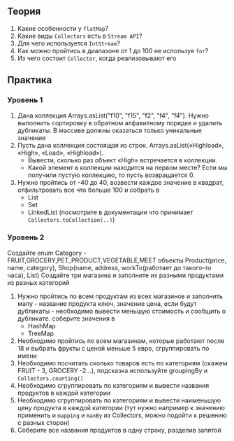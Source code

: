 ## Теория
1. Какие особенности у `flatMap`?
2. Какие виды `Collectors` есть в `Stream API`?
3. Для чего используется `IntStream`?
4. Как можно пройтись в диапазоне от 1 до 100 не используя `for`?
5. Из чего состоит `Collector`, когда реализовывают его 
## Практика
### Уровень 1
1. Дана коллекция Arrays.asList("f10", "f15", "f2", "f4", "f4"). Нужно выполнить сортировку в обратном алфавитному порядке и удалить дубликаты. В массиве должны оказаться только уникальные значения 
2. Пусть дана коллекция состоящая из строк. Arrays.asList(«Highload», «High», «Load», «Highload»).
   - Вывести, сколько раз объект «High» встречается в коллекции. 
   - Какой элемент в коллекции находится на первом месте? Если мы получили пустую коллекцию, то пусть возвращается 0. 
3. Нужно пройтись от -40 до 40, возвести каждое значение в квадрат, отфильтровать все что больше 100 и собрать в
   - List
   - Set
   - LinkedList (посмотрите в документации что принимает `Collectors.toCollection(..)`)
### Уровень 2
Создайте enum Category - FRUIT,GROCERY,PET_PRODUCT,VEGETABLE,MEET объекты Product(price, name, category), Shop(name, address, workTo(работает до такого-то часа), List<Product>)
Создайте три магазина и заполните их разными продуктами из разных категорий
1. Нужно пройтись по всем продуктам из всех магазинов и заполнить мапу - название продукта ключ, значение цена, если будут дубликаты - необходимо вывести меньшую стоимость и сообщить о дубликате. соберите значения в
    - HashMap
    - TreeMap
2. Необходимо пройтись по всем магазинам, которые работают после 18 и выбрать фрукты с ценой меньше 5 евро, сгруппировать по имени
3. Необходимо посчитать сколько товаров есть по категориям (скажем FRUIT - 3, GROCERY -2...), подсказка используйте groupingBy и `Collectors.counting()`
4. Необходимо сгруппировать по категориям и вывести названия продуктов в каждой категории
5. Необходимо сгруппировать по категориям и вывести наименьшую цену продукта в каждой категории (тут нужно например к значению применить и `mapping` и `maxBy` из Collectors, можно подойти к решению с разных сторон)
6. Соберите все названия продуктов в одну строку, разделив запятой